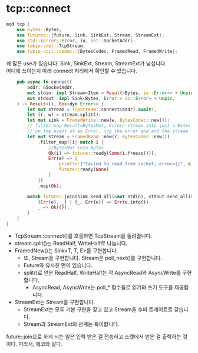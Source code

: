 # tcp::connect 

```rust
mod tcp {
    use bytes::Bytes;
    use futures::{future, Sink, SinkExt, Stream, StreamExt};
    use std::{error::Error, io, net::SocketAddr};
    use tokio::net::TcpStream;
    use tokio_util::codec::{BytesCodec, FramedRead, FramedWrite};
```

꽤 많은 use가 있습니다. Sink, SinkExt, Stream, StreamExt가 낯섭니다.  
어디에 쓰이는지 아래 connect 처리에서 확인할 수 있습니다. 

```rust
    pub async fn connect(
        addr: &SocketAddr,
        mut stdin: impl Stream<Item = Result<Bytes, io::Error>> + Unpin,
        mut stdout: impl Sink<Bytes, Error = io::Error> + Unpin,
    ) -> Result<(), Box<dyn Error>> {
        let mut stream = TcpStream::connect(addr).await?;
        let (r, w) = stream.split();
        let mut sink = FramedWrite::new(w, BytesCodec::new());
        // filter map Result<BytesMut, Error> stream into just a Bytes stream to match stdout Sink
        // on the event of an Error, log the error and end the stream
        let mut stream = FramedRead::new(r, BytesCodec::new())
            .filter_map(|i| match i {
                //BytesMut into Bytes
                Ok(i) => future::ready(Some(i.freeze())),
                Err(e) => {
                    println!("failed to read from socket; error={}", e);
                    future::ready(None)
                }
            })
            .map(Ok);

        match future::join(sink.send_all(&mut stdin), stdout.send_all(&mut stream)).await {
            (Err(e), _) | (_, Err(e)) => Err(e.into()),
            _ => Ok(()),
        }
    }
}
```

- TcpStream::connect()를 호출하면 TcpStream을 돌려줍니다. 
- stream.split()는 ReadHalf, WriteHalf로 나눕니다. 
- FramedNew()는 Sink<T, T, E>를 구현합니다. 
  - 또, Stream을 구현합니다. Stream은 poll_next()를 구현합니다. 
  - Future와 유사한 면이 있습니다. 
  - split()로 얻은 ReadHalf, WriteHalf는 각 AsyncRead와 AsyncWrite를 구현합니다. 
    - AsyncRead, AsyncWrite는 poll_* 함수들로 읽기와 쓰기 도구를 제공합니다. 
- StreamExt는 Stream을 구현합니다. 
  - StreamExt는 모두 기본 구현을 갖고 있고 Stream을 수퍼 트레이트로 갖습니다. 
  - Stream과 StreamExt의 관계는 특이합니다. 

 future::join으로 하게 되는 일은 입력 받은 걸 전송하고 소켓에서 받은 걸 출력하는 것이다. 따라서, 에코와 같다. 
